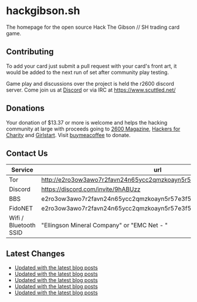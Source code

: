 # hackgibson.sh
The homepage for the open source Hack The Gibson // SH trading card game.


## Contributing

To add your card just submit a pull request with your card's front art, it would be added to the next run of set after community play testing.

Game play and discussions over the project is held the r2600 discord server. Come join us at [Discord](https://discord.com/invite/9hABUzz) or via IRC at https://www.scuttled.net/


## Donations

Your donation of $13.37 or more is welcome and helps the hacking community at large with proceeds going to [2600 Magazine](https://2600.com/), [Hackers for Charity](https://hackersforcharity.org) and [Girlstart](https://girlstart.org).  Visit [buymeacoffee](https://www.buymeacoffee.com/hackgibson.sh) to donate.


## Contact Us

Service | url
-|-
Tor | http://e2ro3ow3awo7r2favn24n65ycc2qmzkoayn5r57e3f56nvjwdcgg32ad.onion
Discord | https://discord.com/invite/9hABUzz
BBS | e2ro3ow3awo7r2favn24n65ycc2qmzkoayn5r57e3f56nvjwdcgg32ad.onion:23
FidoNET | e2ro3ow3awo7r2favn24n65ycc2qmzkoayn5r57e3f56nvjwdcgg32ad.onion:24554
Wifi / Bluetooth SSID | "Ellingson Mineral Company" or "EMC Net - <fidonet address>"

## Latest Changes
<!-- BLOG-POST-LIST:START -->
- [Updated with the latest blog posts](https://github.com/DFW2600/hackgibson.sh/commit/7fe091ac16d451e3c0fda2e7e9cfac49590c0915)
- [Updated with the latest blog posts](https://github.com/DFW2600/hackgibson.sh/commit/3d0e334f8b5e9e28bc2750052bab414f6875b506)
- [Updated with the latest blog posts](https://github.com/DFW2600/hackgibson.sh/commit/88472660171946e852e8d2a188ec3eb402220400)
- [Updated with the latest blog posts](https://github.com/DFW2600/hackgibson.sh/commit/703b8a9d41fff6fd5c8bb3c25b54ead7e6da35e1)
- [Updated with the latest blog posts](https://github.com/DFW2600/hackgibson.sh/commit/0c0ffb2c5badaf5486a030706bdb05174dd965b9)
<!-- BLOG-POST-LIST:END -->
